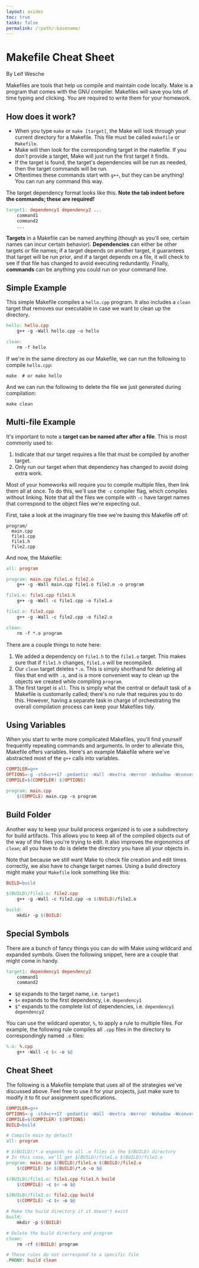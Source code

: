 ```yaml
---
layout: asides
toc: true
tasks: false
permalink: /:path/:basename/
---
```


# Makefile Cheat Sheet

By Leif Wesche

Makefiles are tools that help us compile and maintain code locally.
Make is a program that comes with the GNU compiler.
Makefiles will save you lots of time typing and clicking. 
You are required to write them for your homework. 

## How does it work?
 
- When you type `make` or `make [target]`, the Make will look through your current directory for a Makefile.
  This file must be called `makefile` or `Makefile`.
- Make will then look for the corresponding target in the makefile.
  If you don't provide a target, Make will just run the first target it finds.
- If the target is found, the target's dependencies will be run as needed, then the target commands will be run. 
- Oftentimes these commands start with `g++`, but they can be anything!
  You can run any command this way.
  
The target dependency format looks like this. 
**Note the tab indent before the commands; these are required!**
  
```makefile
target1: dependency1 dependency2 ...
	command1
	command2
	...
```

**Targets** in a Makefile can be named anything (though as you'll see, certain names can incur certain behavior).
**Dependencies** can either be other targets or file names; if a target depends on another target, it guarantees that target will be run prior, and if a target depends on a file, it will check to see if that file has changed to avoid executing redundantly.
Finally, **commands** can be anything you could run on your command line.

## Simple Example

This simple Makefile compiles a `hello.cpp` program.
It also includes a `clean` target that removes our executable in case we want to clean up the directory.

```makefile
hello: hello.cpp
	g++ -g -Wall hello.cpp -o hello

clean:
	rm -f hello
```

If we're in the same directory as our Makefile, we can run the following to compile `hello.cpp`:

```shell
make  # or make hello
```

And we can run the following to delete the file we just generated during compilation:

```shell
make clean
```

## Multi-file Example

It's important to note a **target can be named after after a file**.
This is most commonly used to:

1. Indicate that our target requires a file that must be compiled by another target.
2. Only run our target when that dependency has changed to avoid doing extra work.

Most of your homeworks will require you to compile multiple files, then link them all at once.
To do this, we'll use the `-c` compiler flag, which compiles without linking.
Note that all the files we compile with `-c` have target names that correspond to the object files we're expecting out.

First, take a look at the imaginary file tree we're basing this Makefile off of:

```
program/
  main.cpp
  file1.cpp
  file1.h
  file2.cpp
```

And now, the Makefile:

```makefile
all: program

program: main.cpp file1.o file2.o
	g++ -g -Wall main.cpp file1.o file2.o -o program

file1.o: file1.cpp file1.h
	g++ -g -Wall -c file1.cpp -o file1.o

file2.o: file2.cpp
	g++ -g -Wall -c file2.cpp -o file2.o

clean:
	rm -f *.o program
```

There are a couple things to note here:

1. We added a dependency on `file1.h` to the `file1.o` target.
   This makes sure that if `file1.h` changes, `file1.o` will be recompiled.
2. Our `clean` target deletes `*.o`. 
   This is simply shorthand for deleting all files that end with `.o`, and is a more convenient way to clean up the objects we created while compiling `program`.
3. The first target is `all`.
   This is simply what the central or default task of a Makefile is customarily called; there's no rule that requires you to do this.
   However, having a separate task in charge of orchestrating the overall compilation process can keep your Makefiles tidy.

## Using Variables

When you start to write more complicated Makefiles, you'll find yourself frequently repeating commands and arguments.
In order to alleviate this, Makefile offers variables.
Here's an example Makefile where we've abstracted most of the `g++` calls into variables.

```makefile
COMPILER=g++
OPTIONS=-g -std=c++17 -pedantic -Wall -Wextra -Werror -Wshadow -Wconversion -Wunreachable-code
COMPILE=$(COMPILER) $(OPTIONS)

program: main.cpp
	$(COMPILE) main.cpp -o program
```

## Build Folder

Another way to keep your build process organized is to use a subdirectory for build artifacts.
This allows you to keep all of the compiled objects out of the way of the files you're trying to edit.
It also improves the ergonomics of `clean`; all you have to do is delete the directory you have all your objects in.

Note that because we still want Make to check file creation and edit times correctly, we also have to change target names.
Using a build directory might make your `Makefile` look something like this:

```makefile
BUILD=build

$(BUILD)/file2.o: file2.cpp
	g++ -g -Wall -c file2.cpp -o $(BUILD)/file2.o

build:
	mkdir -p $(BUILD)
```

## Special Symbols

There are a bunch of fancy things you can do with Make using wildcard and expanded symbols.
Given the following snippet, here are a couple that might come in handy.

```makefile
target1: dependency1 dependency2
	command1
	command2
```

- `$@` expands to the target name, i.e. `target1`
- `$<` expands to the first dependency, i.e. `dependency1`
- `$^` expands to the complete list of dependencies, i.e. `dependency1 dependency2`

You can use the wildcard operator, `%`, to apply a rule to multiple files.
For example, the following rule compiles all `.cpp` files in the directory to correspondingly named `.o` files:

```makefile
%.o: %.cpp
	g++ -Wall -c $< -o $@ 
```

## Cheat Sheet

The following is a Makefile template that uses all of the strategies we've discussed above.
Feel free to use it for your projects, just make sure to modify it to fit our assignment specifications.

```makefile
COMPILER=g++
OPTIONS=-g -std=c++17 -pedantic -Wall -Wextra -Werror -Wshadow -Wconversion -Wunreachable-code
COMPILE=$(COMPILER) $(OPTIONS)
BUILD=build

# Compile main by default
all: program

# $(BUILD)/*.o expands to all .o files in the $(BUILD) directory
# In this case, we'll get $(BUILD)/file1.o $(BUILD)/file2.o
program: main.cpp $(BUILD)/file1.o $(BUILD)/file2.o
	$(COMPILE) $< $(BUILD)/*.o -o $@

$(BUILD)/file1.o: file1.cpp file1.h build
	$(COMPILE) -c $< -o $@

$(BUILD)/file2.o: file2.cpp build
	$(COMPILE) -c $< -o $@

# Make the build directory if it doesn't exist
build:
	mkdir -p $(BUILD)

# Delete the build directory and program
clean:
	rm -rf $(BUILD) program

# These rules do not correspond to a specific file
.PHONY: build clean
```
